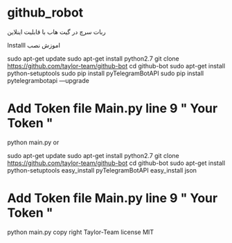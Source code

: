 # github_robot

ربات سرچ در گیت هاب با قابلیت اینلاین

Installl
اموزش نصب

sudo apt-get update
sudo apt-get install python2.7
git clone https://github.com/taylor-team/github-bot
cd github-bot
sudo apt-get install python-setuptools
sudo pip install pyTelegramBotAPI
sudo pip install pytelegrambotapi —upgrade
# Add Token file Main.py line 9 " Your Token "
python main.py
or

sudo apt-get update
sudo apt-get install python2.7
git clone https://github.com/taylor-team/github-bot
cd github-bot
sudo apt-get install python-setuptools
easy_install pyTelegramBotAPI
easy_install json
# Add Token file Main.py line 9 " Your Token "
python main.py
copy right Taylor-Team
license MIT
